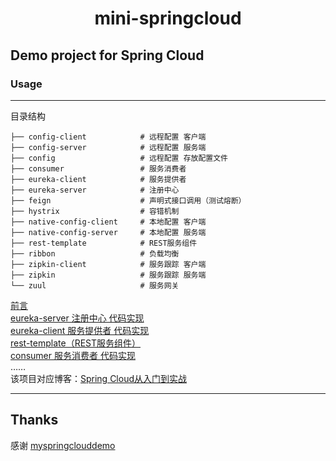 <h1 align="center">mini-springcloud</h1>

## Demo project for Spring Cloud ##

### Usage
---
目录结构
```
├── config-client            # 远程配置 客户端
├── config-server            # 远程配置 服务端
├── config                   # 远程配置 存放配置文件
├── consumer                 # 服务消费者
├── eureka-client            # 服务提供者
├── eureka-server            # 注册中心
├── feign                    # 声明式接口调用（测试熔断）
├── hystrix                  # 容错机制
├── native-config-client     # 本地配置 客户端
├── native-config-server     # 本地配置 服务端
├── rest-template            # REST服务组件
├── ribbon                   # 负载均衡
├── zipkin-client            # 服务跟踪 客户端
├── zipkin                   # 服务跟踪 服务端
└── zuul                     # 服务网关
```
[前言](https://cmini777.gitee.io/2019/08/17/Spring-Cloud%E4%BB%8E%E5%85%A5%E9%97%A8%E5%88%B0%E5%AE%9E%E6%88%98/#单服务架构存在的问题) <br>
[eureka-server 注册中心 代码实现](https://cmini777.gitee.io/2019/08/17/Spring-Cloud%E4%BB%8E%E5%85%A5%E9%97%A8%E5%88%B0%E5%AE%9E%E6%88%98/#Eureka-Server代码实现（注册中心）) <br>
[eureka-client 服务提供者 代码实现](https://cmini777.gitee.io/2019/08/17/Spring-Cloud%E4%BB%8E%E5%85%A5%E9%97%A8%E5%88%B0%E5%AE%9E%E6%88%98/#Eureka-Client-代码实现) <br>
[rest-template（REST服务组件）](https://cmini777.gitee.io/2019/08/17/Spring-Cloud%E4%BB%8E%E5%85%A5%E9%97%A8%E5%88%B0%E5%AE%9E%E6%88%98/#RestTemplate-的使用) <br>
[consumer 服务消费者 代码实现](https://cmini777.gitee.io/2019/08/17/Spring-Cloud%E4%BB%8E%E5%85%A5%E9%97%A8%E5%88%B0%E5%AE%9E%E6%88%98/#服务消费者-consumer) <br>
…… <br>
该项目对应博客：[Spring Cloud从入门到实战](https://cmini777.gitee.io/2019/08/17/Spring-Cloud%E4%BB%8E%E5%85%A5%E9%97%A8%E5%88%B0%E5%AE%9E%E6%88%98/) <br>

-----

## Thanks

感谢   [myspringclouddemo](https://github.com/southwind9801/myspringclouddemo) 

